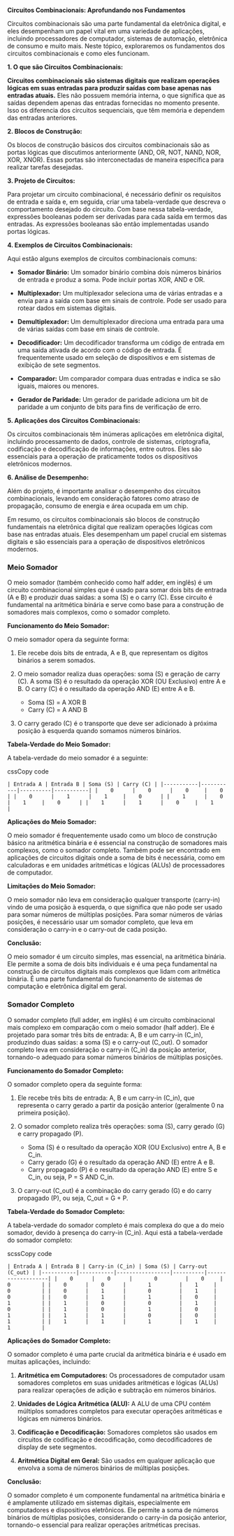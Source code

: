 **Circuitos Combinacionais: Aprofundando nos Fundamentos**

Circuitos combinacionais são uma parte fundamental da eletrônica digital, e eles desempenham um papel vital em uma variedade de aplicações, incluindo processadores de computador, sistemas de automação, eletrônica de consumo e muito mais. Neste tópico, exploraremos os fundamentos dos circuitos combinacionais e como eles funcionam.

**1. O que são Circuitos Combinacionais:**

**Circuitos combinacionais são sistemas digitais que realizam operações lógicas em suas entradas para produzir saídas com base apenas nas entradas atuais.** Eles não possuem memória interna, o que significa que as saídas dependem apenas das entradas fornecidas no momento presente. Isso os diferencia dos circuitos sequenciais, que têm memória e dependem das entradas anteriores.

**2. Blocos de Construção:**

Os blocos de construção básicos dos circuitos combinacionais são as portas lógicas que discutimos anteriormente (AND, OR, NOT, NAND, NOR, XOR, XNOR). Essas portas são interconectadas de maneira específica para realizar tarefas desejadas.

**3. Projeto de Circuitos:**

Para projetar um circuito combinacional, é necessário definir os requisitos de entrada e saída e, em seguida, criar uma tabela-verdade que descreva o comportamento desejado do circuito. Com base nessa tabela-verdade, expressões booleanas podem ser derivadas para cada saída em termos das entradas. As expressões booleanas são então implementadas usando portas lógicas.

**4. Exemplos de Circuitos Combinacionais:**

Aqui estão alguns exemplos de circuitos combinacionais comuns:

- **Somador Binário:** Um somador binário combina dois números binários de entrada e produz a soma. Pode incluir portas XOR, AND e OR.
    
- **Multiplexador:** Um multiplexador seleciona uma de várias entradas e a envia para a saída com base em sinais de controle. Pode ser usado para rotear dados em sistemas digitais.
    
- **Demultiplexador:** Um demultiplexador direciona uma entrada para uma de várias saídas com base em sinais de controle.
    
- **Decodificador:** Um decodificador transforma um código de entrada em uma saída ativada de acordo com o código de entrada. É frequentemente usado em seleção de dispositivos e em sistemas de exibição de sete segmentos.
    
- **Comparador:** Um comparador compara duas entradas e indica se são iguais, maiores ou menores.
    
- **Gerador de Paridade:** Um gerador de paridade adiciona um bit de paridade a um conjunto de bits para fins de verificação de erro.
    

**5. Aplicações dos Circuitos Combinacionais:**

Os circuitos combinacionais têm inúmeras aplicações em eletrônica digital, incluindo processamento de dados, controle de sistemas, criptografia, codificação e decodificação de informações, entre outros. Eles são essenciais para a operação de praticamente todos os dispositivos eletrônicos modernos.

**6. Análise de Desempenho:**

Além do projeto, é importante analisar o desempenho dos circuitos combinacionais, levando em consideração fatores como atraso de propagação, consumo de energia e área ocupada em um chip.

Em resumo, os circuitos combinacionais são blocos de construção fundamentais na eletrônica digital que realizam operações lógicas com base nas entradas atuais. Eles desempenham um papel crucial em sistemas digitais e são essenciais para a operação de dispositivos eletrônicos modernos.


### Meio Somador
O meio somador (também conhecido como half adder, em inglês) é um circuito combinacional simples que é usado para somar dois bits de entrada (A e B) e produzir duas saídas: a soma (S) e o carry (C). Esse circuito é fundamental na aritmética binária e serve como base para a construção de somadores mais complexos, como o somador completo.

**Funcionamento do Meio Somador:**

O meio somador opera da seguinte forma:

1. Ele recebe dois bits de entrada, A e B, que representam os dígitos binários a serem somados.
    
2. O meio somador realiza duas operações: soma (S) e geração de carry (C). A soma (S) é o resultado da operação XOR (OU Exclusivo) entre A e B. O carry (C) é o resultado da operação AND (E) entre A e B.
    
    - Soma (S) = A XOR B
    - Carry (C) = A AND B
3. O carry gerado (C) é o transporte que deve ser adicionado à próxima posição à esquerda quando somamos números binários.
    

**Tabela-Verdade do Meio Somador:**

A tabela-verdade do meio somador é a seguinte:

cssCopy code

`| Entrada A | Entrada B | Soma (S) | Carry (C) | |-----------|-----------|----------|-----------| |    0      |    0      |    0     |    0      | |    0      |    1      |    1     |    0      | |    1      |    0      |    1     |    0      | |    1      |    1      |    0     |    1      |`

**Aplicações do Meio Somador:**

O meio somador é frequentemente usado como um bloco de construção básico na aritmética binária e é essencial na construção de somadores mais complexos, como o somador completo. Também pode ser encontrado em aplicações de circuitos digitais onde a soma de bits é necessária, como em calculadoras e em unidades aritméticas e lógicas (ALUs) de processadores de computador.

**Limitações do Meio Somador:**

O meio somador não leva em consideração qualquer transporte (carry-in) vindo de uma posição à esquerda, o que significa que não pode ser usado para somar números de múltiplas posições. Para somar números de várias posições, é necessário usar um somador completo, que leva em consideração o carry-in e o carry-out de cada posição.

**Conclusão:**

O meio somador é um circuito simples, mas essencial, na aritmética binária. Ele permite a soma de dois bits individuais e é uma peça fundamental na construção de circuitos digitais mais complexos que lidam com aritmética binária. É uma parte fundamental do funcionamento de sistemas de computação e eletrônica digital em geral.


### Somador Completo
O somador completo (full adder, em inglês) é um circuito combinacional mais complexo em comparação com o meio somador (half adder). Ele é projetado para somar três bits de entrada: A, B e um carry-in (C_in), produzindo duas saídas: a soma (S) e o carry-out (C_out). O somador completo leva em consideração o carry-in (C_in) da posição anterior, tornando-o adequado para somar números binários de múltiplas posições.

**Funcionamento do Somador Completo:**

O somador completo opera da seguinte forma:

1. Ele recebe três bits de entrada: A, B e um carry-in (C_in), que representa o carry gerado a partir da posição anterior (geralmente 0 na primeira posição).
    
2. O somador completo realiza três operações: soma (S), carry gerado (G) e carry propagado (P).
    
    - Soma (S) é o resultado da operação XOR (OU Exclusivo) entre A, B e C_in.
    - Carry gerado (G) é o resultado da operação AND (E) entre A e B.
    - Carry propagado (P) é o resultado da operação AND (E) entre S e C_in, ou seja, P = S AND C_in.
3. O carry-out (C_out) é a combinação do carry gerado (G) e do carry propagado (P), ou seja, C_out = G + P.
    

**Tabela-Verdade do Somador Completo:**

A tabela-verdade do somador completo é mais complexa do que a do meio somador, devido à presença do carry-in (C_in). Aqui está a tabela-verdade do somador completo:

scssCopy code

`| Entrada A | Entrada B | Carry-in (C_in) | Soma (S) | Carry-out (C_out) | |-----------|-----------|-----------------|----------|-------------------| |    0      |    0      |       0         |    0     |        0          | |    0      |    0      |       1         |    1     |        0          | |    0      |    1      |       0         |    1     |        0          | |    0      |    1      |       1         |    0     |        1          | |    1      |    0      |       0         |    1     |        0          | |    1      |    0      |       1         |    0     |        1          | |    1      |    1      |       0         |    0     |        1          | |    1      |    1      |       1         |    1     |        1          |`

**Aplicações do Somador Completo:**

O somador completo é uma parte crucial da aritmética binária e é usado em muitas aplicações, incluindo:

1. **Aritmética em Computadores:** Os processadores de computador usam somadores completos em suas unidades aritméticas e lógicas (ALUs) para realizar operações de adição e subtração em números binários.
    
2. **Unidades de Lógica Aritmética (ALU):** A ALU de uma CPU contém múltiplos somadores completos para executar operações aritméticas e lógicas em números binários.
    
3. **Codificação e Decodificação:** Somadores completos são usados em circuitos de codificação e decodificação, como decodificadores de display de sete segmentos.
    
4. **Aritmética Digital em Geral:** São usados em qualquer aplicação que envolva a soma de números binários de múltiplas posições.
    

**Conclusão:**

O somador completo é um componente fundamental na aritmética binária e é amplamente utilizado em sistemas digitais, especialmente em computadores e dispositivos eletrônicos. Ele permite a soma de números binários de múltiplas posições, considerando o carry-in da posição anterior, tornando-o essencial para realizar operações aritméticas precisas.